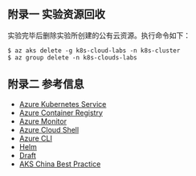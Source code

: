 ## 附录一 实验资源回收

实验完毕后删除实验所创建的公有云资源。执行命令如下：

    $ az aks delete -g k8s-cloud-labs -n k8s-cluster
    $ az group delete -n k8s-clouds-labs

## 附录二 参考信息
- [Azure Kubernetes Service](https://azure.microsoft.com/en-us/services/kubernetes-service/)
- [Azure Container Registry](https://azure.microsoft.com/en-us/services/container-registry/)
- [Azure Monitor](https://docs.microsoft.com/en-us/azure/azure-monitor/overview)
- [Azure Cloud Shell](https://azure.microsoft.com/en-us/features/cloud-shell/)
- [Azure CLI](https://docs.microsoft.com/en-us/cli/azure/)
- [Helm](https://helm.sh/)
- [Draft](https://github.com/Azure/draft)
- [AKS China Best Practice](https://github.com/Azure/container-service-for-azure-china/tree/master/aks)
